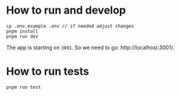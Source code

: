 # How to run and develop

```
cp .env.example .env // if needed adjust changes
pnpm install
pnpm run dev
```

The app is starting on `3001`. So we need to go: http://localhost:3001/.

# How to run tests

```
pnpm run test
```
